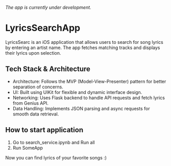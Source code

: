 *The app is currently under development.*
# LyricsSearchApp
LyricsSearc is an iOS application that allows users to search for song lyrics by entering an artist name. The app fetches matching tracks and displays their lyrics upon selection.
## Tech Stack & Architecture
- Architecture: Follows the MVP (Model-View-Presenter) pattern for better separation of concerns.
- UI: Built using UIKit for flexible and dynamic interface design.
- Networking: Uses Flask backend to handle API requests and fetch lyrics from Genius API.
- Data Handling: Implements JSON parsing and async requests for smooth data retrieval.

## How to start application
1. Go to search_service.ipynb and Run all
2. Run SomeApp

Now you can find lyrics of your favorite songs :)
